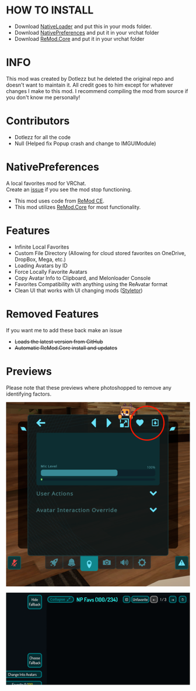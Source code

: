 # HOW TO INSTALL
 
- Download [NativeLoader](https://github.com/laughingbank/NativePreferences/releases/latest/download/NativeLoader.dll) and put this in your mods folder.
- Download [NativePreferences](https://github.com/laughingbank/NativePreferences/releases/latest/download/NativePreferences.dll) and put it in your vrchat folder
- Download [ReMod.Core](https://github.com/RequiDev/ReMod.Core/releases/latest/download/ReMod.Core.dll) and put it in your vrchat folder

# INFO
This mod was created by Dotlezz but he deleted the original repo and doesn't want to maintain it. All credit goes to him except for whatever changes I make to this mod. I recommend compiling the mod from source if you don't know me personally!

# Contributors
- Dotlezz for all the code 
- Null (Helped fix Popup crash and change to IMGUIModule)

# NativePreferences
A local favorites mod for VRChat.  
Create an [issue](https://github.com/laughingbank/NativePreferences/issues/new) if you see the mod stop functioning.
 
- This mod uses code from [ReMod CE](https://github.com/RequiDev/ReModCE).
- This mod utilizes [ReMod.Core](https://github.com/RequiDev/ReMod.Core) for most functionality.

# Features

- Infinite Local Favorites
- Custom File Directory (Allowing for cloud stored favorites on OneDrive, DropBox, Mega, etc.)
- Loading Avatars by ID
- Force Locally Favorite Avatars
- Copy Avatar Info to Clipboard, and Melonloader Console
- Favorites Compatibility with anything using the ReAvatar format
- Clean UI that works with UI changing mods ([Styletor](https://github.com/knah/VRCMods#styletor))

# Removed Features 
If you want me to add these back make an issue 

- ~~Loads the latest version from GitHub~~
- ~~Automatic ReMod.Core install and updates~~

# Previews
Please note that these previews where photoshopped to remove any identifying factors.

![QuickMenu](https://github.com/laughingbank/NativePreferences/blob/main/Previews/LocalFavoriteandCopyInfoPreview.png?raw=true)

![BigMenu](https://github.com/laughingbank/NativePreferences/blob/main/Previews/AvatarListandIDPreview.png?raw=true)

